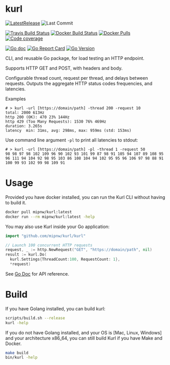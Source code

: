 # kurl
[![LatestRelease](https://img.shields.io/github/v/release/mipnw/kurl?sort=semver)](https://github.com/mipnw/kurl/releases/latest)
![Last Commit](https://img.shields.io/github/last-commit/mipnw/kurl)

[![Travis Build Status](https://img.shields.io/travis/com/mipnw/kurl)](https://travis-ci.com/mipnw/kurl)
[![Docker Build Status](https://img.shields.io/docker/cloud/build/mipnw/kurl)](https://hub.docker.com/r/mipnw/kurl)
[![Docker Pulls](https://img.shields.io/docker/pulls/mipnw/kurl)](https://hub.docker.com/r/mipnw/kurl)
[![Code coverage](https://img.shields.io/codecov/c/github/mipnw/kurl)](https://codecov.io/gh/mipnw/kurl)

[![Go doc](https://godoc.org/github.com/mipnw/kurl/kurl?status.svg)](http://godoc.org/github.com/mipnw/kurl/kurl)
[![Go Report Card](https://goreportcard.com/badge/github.com/mipnw/kurl)](https://goreportcard.com/report/github.com/mipnw/kurl)
[![Go Version](https://img.shields.io/github/go-mod/go-version/mipnw/kurl)](https://golang.org/)


CLI, and reusable Go package, for load testing an HTTP endpoint.

Supports HTTP GET and POST, with headers and body.

Configurable thread count, request per thread, and delays between requests. Outputs the aggregate HTTP status codes frequencies, and latencies. 

Examples
```
# > kurl -url [https://domain/path] -thread 200 -request 10
total: 2000 613Hz
http 200 (OK): 470 23% 144Hz
http 429 (Too Many Requests): 1530 76% 469Hz
duration: 3.265s
latency  min: 31ms, avg: 298ms, max: 959ms (std: 153ms)
```

Use command line argument `-pl` to print all latencies to stdout:
```
# > kurl -url [https://domain/path] -pl -thread 1 -request 50
98 98 97 98 102 109 96 90 102 93 101 99 87 98 91 105 94 107 89 108 95 96 111 94 104 92 98 95 103 86 108 104 94 102 95 95 96 106 97 98 88 91 100 99 93 102 99 98 109 91
```

# Usage
Provided you have docker installed, you can run the Kurl CLI without having to build it.
```bash
docker pull mipnw/kurl:latest
docker run --rm mipnw/kurl:latest -help
```

You may also use Kurl inside your Go application:
```go
import "github.com/mipnw/kurl/kurl"

// Launch 100 concurrent HTTP requests
request, _ := http.NewRequest("GET", "https://domain/path", nil)
result := kurl.Do(
  kurl.Settings{ThreadCount:100, RequestCount: 1},
  *request)
```
See [Go Doc](https://godoc.org/github.com/mipnw/kurl/kurl) for API reference.

#  Build
If you have Golang installed, you can build kurl:
```bash
scripts/build.sh --release
kurl -help
```

If you do not have Golang installed, and your OS is [Mac, Linux, Windows] and your architecture x86_64, you can still build Kurl if you have Make and Docker.
```bash
make build
bin/kurl -help
```
